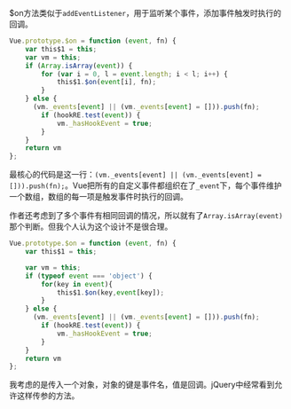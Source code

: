 $on方法类似于```addEventListener```，用于监听某个事件，添加事件触发时执行的回调。

```javascript
Vue.prototype.$on = function (event, fn) {
	var this$1 = this;
	var vm = this;
	if (Array.isArray(event)) {
		for (var i = 0, l = event.length; i < l; i++) {
			this$1.$on(event[i], fn);
		}
	} else {
	  (vm._events[event] || (vm._events[event] = [])).push(fn);
		if (hookRE.test(event)) {
			vm._hasHookEvent = true;
		}
	}
	return vm
};
```

最核心的代码是这一行：```(vm._events[event] || (vm._events[event] = [])).push(fn);```。Vue把所有的自定义事件都组织在了```_event```下，每个事件维护一个数组，数组的每一项是触发事件时执行的回调。

作者还考虑到了多个事件有相同回调的情况，所以就有了```Array.isArray(event)```那个判断。但我个人认为这个设计不是很合理。


```javascript
Vue.prototype.$on = function (event, fn) {
	var this$1 = this;

	var vm = this;
	if (typeof event === 'object') {
		for(key in event){
			this$1.$on(key,event[key]);
		}
	} else {
	  (vm._events[event] || (vm._events[event] = [])).push(fn);
		if (hookRE.test(event)) {
			vm._hasHookEvent = true;
		}
	}
	return vm
};
```

我考虑的是传入一个对象，对象的键是事件名，值是回调。jQuery中经常看到允许这样传参的方法。